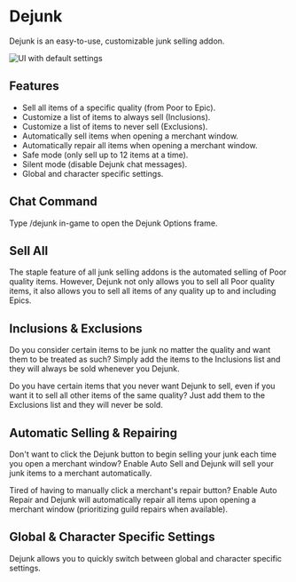 # Dejunk

Dejunk is an easy-to-use, customizable junk selling addon.

![UI with default settings](https://media-elerium.cursecdn.com/avatars/85/891/636205634282070999.jpeg)

## Features
* Sell all items of a specific quality (from Poor to Epic).
* Customize a list of items to always sell (Inclusions).
* Customize a list of items to never sell (Exclusions).
* Automatically sell items when opening a merchant window.
* Automatically repair all items when opening a merchant window.
* Safe mode (only sell up to 12 items at a time).
* Silent mode (disable Dejunk chat messages).
* Global and character specific settings.

## Chat Command
Type /dejunk in-game to open the Dejunk Options frame.

## Sell All
The staple feature of all junk selling addons is the automated selling of Poor quality items. However, Dejunk not only allows you to sell all Poor quality items, it also allows you to sell all items of any quality up to and including Epics.

## Inclusions & Exclusions
Do you consider certain items to be junk no matter the quality and want them to be treated as such? Simply add the items to the Inclusions list and they will always be sold whenever you Dejunk.

Do you have certain items that you never want Dejunk to sell, even if you want it to sell all other items of the same quality? Just add them to the Exclusions list and they will never be sold.

## Automatic Selling & Repairing
Don't want to click the Dejunk button to begin selling your junk each time you open a merchant window? Enable Auto Sell and Dejunk will sell your junk items to a merchant automatically.

Tired of having to manually click a merchant's repair button? Enable Auto Repair and Dejunk will automatically repair all items upon opening a merchant window (prioritizing guild repairs when available).

## Global & Character Specific Settings
Dejunk allows you to quickly switch between global and character specific settings.
